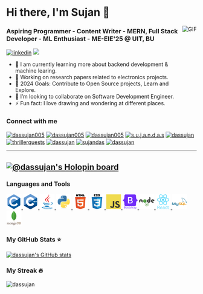# Hi there, I'm Sujan 💬

<img align="right" alt="GIF" height="160px" src="https://octodex.github.com/images/daftpunktocat-guy.gif" />

### Aspiring Programmer - Content Writer - MERN, Full Stack Developer - ML Enthusiast - ME-EIE'25 @ UIT, BU

[![linkedin](https://img.shields.io/badge/LinkedIn-0077B5?style=for-the-badge&logo=linkedin&logoColor=white)](https://www.linkedin.com/in/dassujan005/)
![](https://komarev.com/ghpvc/?username=dassujan&label=PROFILE+VIEWS&style=for-the-badge&color=brightgreen)

- 🌱 I am currently learning more about backend development & machine learing.
- 📝 Working on research papers related to electronics projects.
- 🥅 2024 Goals: Contribute to Open Source projects, Learn and Explore.
- 🤝 I’m looking to collaborate on Software Development Engineer.
- ⚡ Fun fact: I love drawing and wondering at different places.

### Connect with me

<p align="left">
<a href="https://twitter.com/dassujan005" target="blank"><img align="center" src="https://raw.githubusercontent.com/rahuldkjain/github-profile-readme-generator/master/src/images/icons/Social/twitter.svg" alt="dassujan005" height="30" width="40" /></a>
<a href="https://linkedin.com/in/dassujan005" target="blank"><img align="center" src="https://raw.githubusercontent.com/rahuldkjain/github-profile-readme-generator/master/src/images/icons/Social/linked-in-alt.svg" alt="dassujan005" height="30" width="40" /></a>
<a href="https://fb.com/dassujan005" target="blank"><img align="center" src="https://raw.githubusercontent.com/rahuldkjain/github-profile-readme-generator/master/src/images/icons/Social/facebook.svg" alt="dassujan005" height="30" width="40" /></a>
<a href="https://instagram.com/s.u.j.a.n.d.a.s" target="blank"><img align="center" src="https://raw.githubusercontent.com/rahuldkjain/github-profile-readme-generator/master/src/images/icons/Social/instagram.svg" alt="s.u.j.a.n.d.a.s" height="30" width="40" /></a>
<a href="https://hashnode.com/@dassujan" target="blank"><img align="center" src="https://raw.githubusercontent.com/rahuldkjain/github-profile-readme-generator/master/src/images/icons/Social/hashnode.svg" alt="dassujan" height="30" width="40" /></a>
<a href="https://www.youtube.com/@ThrillerQuests" target="blank"><img align="center" src="https://raw.githubusercontent.com/rahuldkjain/github-profile-readme-generator/master/src/images/icons/Social/youtube.svg" alt="thrillerquests" height="30" width="40" /></a>
<a href="https://www.hackerrank.com/dassujan" target="blank"><img align="center" src="https://raw.githubusercontent.com/rahuldkjain/github-profile-readme-generator/master/src/images/icons/Social/hackerrank.svg" alt="dassujan" height="30" width="40" /></a>
<a href="https://www.leetcode.com/sujandas" target="blank"><img align="center" src="https://raw.githubusercontent.com/rahuldkjain/github-profile-readme-generator/master/src/images/icons/Social/leet-code.svg" alt="sujandas" height="30" width="40" /></a>
<a href="https://auth.geeksforgeeks.org/user/dassujan" target="blank"><img align="center" src="https://raw.githubusercontent.com/rahuldkjain/github-profile-readme-generator/master/src/images/icons/Social/geeks-for-geeks.svg" alt="dassujan" height="30" width="40" /></a>
</p>

---
[![@dassujan's Holopin board](https://holopin.me/dassujan)](https://holopin.io/@dassujan)
---

### Languages and Tools

<p align="left"> <a href="https://www.cprogramming.com/" target="_blank" rel="noreferrer"> <img src="https://raw.githubusercontent.com/devicons/devicon/master/icons/c/c-original.svg" alt="c" width="40" height="40"/> </a> <a href="https://www.w3schools.com/cpp/" target="_blank" rel="noreferrer"> <img src="https://raw.githubusercontent.com/devicons/devicon/master/icons/cplusplus/cplusplus-original.svg" alt="cplusplus" width="40" height="40"/> </a> <a href="https://www.java.com" target="_blank" rel="noreferrer"> <img src="https://raw.githubusercontent.com/devicons/devicon/master/icons/java/java-original.svg" alt="java" width="40" height="40"/> </a> <a href="https://www.python.org" target="_blank" rel="noreferrer"> <img src="https://raw.githubusercontent.com/devicons/devicon/master/icons/python/python-original.svg" alt="python" width="40" height="40"/> </a> <a href="https://www.w3.org/html/" target="_blank" rel="noreferrer"> <img src="https://raw.githubusercontent.com/devicons/devicon/master/icons/html5/html5-original-wordmark.svg" alt="html5" width="40" height="40"/> </a> <a href="https://www.w3schools.com/css/" target="_blank" rel="noreferrer"> <img src="https://raw.githubusercontent.com/devicons/devicon/master/icons/css3/css3-original-wordmark.svg" alt="css3" width="40" height="40"/> </a> <a href="https://developer.mozilla.org/en-US/docs/Web/JavaScript" target="_blank" rel="noreferrer"> <img src="https://raw.githubusercontent.com/devicons/devicon/master/icons/javascript/javascript-original.svg" alt="javascript" width="40" height="40"/> </a> <a href="https://getbootstrap.com" target="_blank" rel="noreferrer"> <img src="https://raw.githubusercontent.com/devicons/devicon/master/icons/bootstrap/bootstrap-plain-wordmark.svg" alt="bootstrap" width="40" height="40"/> </a> <a href="https://nodejs.org" target="_blank" rel="noreferrer"> <img src="https://raw.githubusercontent.com/devicons/devicon/master/icons/nodejs/nodejs-original-wordmark.svg" alt="nodejs" width="40" height="40"/> </a>  <a href="https://reactjs.org/" target="_blank" rel="noreferrer"> <img src="https://raw.githubusercontent.com/devicons/devicon/master/icons/react/react-original-wordmark.svg" alt="react" width="40" height="40"/> </a> <a href="https://www.mysql.com/" target="_blank" rel="noreferrer"> <img src="https://raw.githubusercontent.com/devicons/devicon/master/icons/mysql/mysql-original-wordmark.svg" alt="mysql" width="40" height="40"/> </a> <a href="https://www.mongodb.com/" target="_blank" rel="noreferrer"> <img src="https://raw.githubusercontent.com/devicons/devicon/master/icons/mongodb/mongodb-original-wordmark.svg" alt="mongodb" width="40" height="40"/> </a> </p>

### My GitHub Stats ⭐

[![dassujan's GitHub stats](https://github-readme-stats.vercel.app/api?username=dassujan&show_icons=true&locale=en)](https://github.com/dassujan/github-readme-stats)

### My Streak 🔥

<p><img align="center" src="https://github-readme-streak-stats.herokuapp.com/?user=dassujan&" alt="dassujan" /></p>